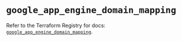 # `google_app_engine_domain_mapping`

Refer to the Terraform Registry for docs: [`google_app_engine_domain_mapping`](https://registry.terraform.io/providers/hashicorp/google/6.25.0/docs/resources/app_engine_domain_mapping).
